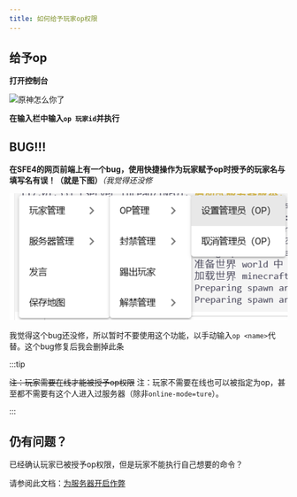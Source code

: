 ```yaml
---
title: 如何给予玩家op权限
---
```


## 给予op

**打开控制台**

![原神怎么你了](/img/pages/Terminal.png)

**在输入栏中输入`op 玩家id`并执行**

## BUG!!!

**在SFE4的网页前端上有一个bug，使用快捷操作为玩家赋予op时授予的玩家名与填写名有误！（就是下图）***（我觉得还没修*

![我喜欢芭！菲](../../../static/img/pages/wochao_OP.png)

我觉得这个bug还没修，所以暂时不要使用这个功能，以手动输入`op <name>`代替。这个bug修复后我会删掉此条

:::tip

~~注：玩家需要在线才能被授予op权限~~
注：玩家不需要在线也可以被指定为op，甚至都不需要有这个人进入过服务器（除非`online-mode=ture`）。

:::

## 仍有问题？

已经确认玩家已被授予op权限，但是玩家不能执行自己想要的命令？

请参阅此文档：[为服务器开启作弊](2-allow_cheat.md)
